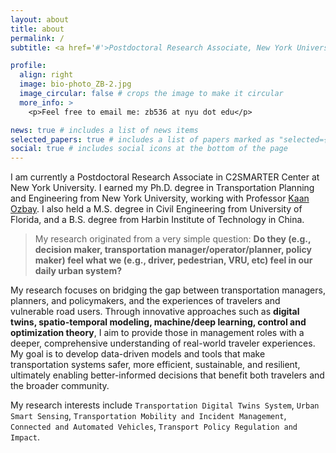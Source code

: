 ```yaml
---
layout: about
title: about
permalink: /
subtitle: <a href='#'>Postdoctoral Research Associate, New York University</a>.

profile:
  align: right
  image: bio-photo_ZB-2.jpg
  image_circular: false # crops the image to make it circular
  more_info: >
    <p>Feel free to email me: zb536 at nyu dot edu</p>

news: true # includes a list of news items
selected_papers: true # includes a list of papers marked as "selected={true}"
social: true # includes social icons at the bottom of the page
---
```


I am currently a Postdoctoral Research Associate in C2SMARTER Center at New York University. I earned my Ph.D. degree in Transportation Planning and Engineering from New York University, working with Professor [Kaan Ozbay](https://engineering.nyu.edu/faculty/kaan-ozbay). I also held a M.S. degree in Civil Engineering from University of Florida, and a B.S. degree from Harbin Institute of Technology in China. 

> My research originated from a very simple question: **Do they (e.g., decision maker, transportation manager/operator/planner, policy maker) feel what we (e.g., driver, pedestrian, VRU, etc) feel in our daily urban system?**

My research focuses on bridging the gap between transportation managers, planners, and policymakers, and the experiences of travelers and vulnerable road users. Through innovative approaches such as **digital twins, spatio-temporal modeling, machine/deep learning, control and optimization theory**, I aim to provide those in management roles with a deeper, comprehensive understanding of real-world traveler experiences. My goal is to develop data-driven models and tools that make transportation systems safer, more efficient, sustainable, and resilient, ultimately enabling better-informed decisions that benefit both travelers and the broader community.

My research interests include `Transportation Digital Twins System`, `Urban Smart Sensing`, `Transportation Mobility and Incident Management`, `Connected and Automated Vehicles`,  `Transport Policy Regulation and Impact`.
